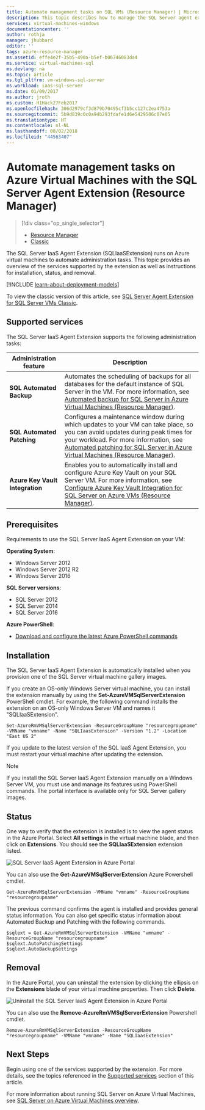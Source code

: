 ```yaml
---
title: Automate management tasks on SQL VMs (Resource Manager) | Microsoft Docs
description: This topic describes how to manage the SQL Server agent extension, which automates specific SQL Server administration tasks. These include Automated Backup, Automated Patching, and Azure Key Vault Integration. This topic uses the Resource Manager deployment mode.
services: virtual-machines-windows
documentationcenter: ''
author: rothja
manager: jhubbard
editor: ''
tags: azure-resource-manager
ms.assetid: effe4e2f-35b5-490a-b5ef-b06746083da4
ms.service: virtual-machines-sql
ms.devlang: na
ms.topic: article
ms.tgt_pltfrm: vm-windows-sql-server
ms.workload: iaas-sql-server
ms.date: 01/09/2017
ms.author: jroth
ms.custom: H1Hack27Feb2017
ms.openlocfilehash: 306d2979cf3d879b70495cf3b5cc127c2ea4753a
ms.sourcegitcommit: 5b9d839c0c0a94b293fdafe1d6e5429506c07e05
ms.translationtype: HT
ms.contentlocale: nl-NL
ms.lasthandoff: 08/02/2018
ms.locfileid: "44563407"
---
```

# <a name="automate-management-tasks-on-azure-virtual-machines-with-the-sql-server-agent-extension-resource-manager"></a>Automate management tasks on Azure Virtual Machines with the SQL Server Agent Extension (Resource Manager)
> [!div class="op_single_selector"]
> * [Resource Manager](virtual-machines-windows-sql-server-agent-extension.md)
> * [Classic](../classic/sql-server-agent-extension.md)
> 
> 

The SQL Server IaaS Agent Extension (SQLIaaSExtension) runs on Azure virtual machines to automate administration tasks. This topic provides an overview of the services supported by the extension as well as instructions for installation, status, and removal.

[!INCLUDE [learn-about-deployment-models](../../../../includes/learn-about-deployment-models-rm-include.md)]

To view the classic version of this article, see [SQL Server Agent Extension for SQL Server VMs Classic](../classic/sql-server-agent-extension.md).

## <a name="supported-services"></a>Supported services
The SQL Server IaaS Agent Extension supports the following administration tasks:

| Administration feature | Description |
| --- | --- |
| **SQL Automated Backup** |Automates the scheduling of backups for all databases for the default instance of SQL Server in the VM. For more information, see [Automated backup for SQL Server in Azure Virtual Machines (Resource Manager)](virtual-machines-windows-sql-automated-backup.md). |
| **SQL Automated Patching** |Configures a maintenance window during which updates to your VM can take place, so  you can avoid updates during peak times for your workload. For more information, see [Automated patching for SQL Server in Azure Virtual Machines (Resource Manager)](virtual-machines-windows-sql-automated-patching.md). |
| **Azure Key Vault Integration** |Enables you to automatically install and configure Azure Key Vault on your SQL Server VM. For more information, see [Configure Azure Key Vault Integration for SQL Server on Azure VMs (Resource Manager)](virtual-machines-windows-ps-sql-keyvault.md). |

## <a name="prerequisites"></a>Prerequisites
Requirements to use the SQL Server IaaS Agent Extension on your VM:

**Operating System**:

* Windows Server 2012
* Windows Server 2012 R2
* Windows Server 2016

**SQL Server versions**:

* SQL Server 2012
* SQL Server 2014
* SQL Server 2016

**Azure PowerShell**:

* [Download and configure the latest Azure PowerShell commands](/powershell/azureps-cmdlets-docs)

## <a name="installation"></a>Installation
The SQL Server IaaS Agent Extension is automatically installed when you provision one of the SQL Server virtual machine gallery images.

If you create an OS-only Windows Server virtual machine, you can install the extension manually by using the **Set-AzureVMSqlServerExtension** PowerShell cmdlet. For example, the following command installs the extension on an OS-only Windows Server VM and names it "SQLIaaSExtension".

    Set-AzureRmVMSqlServerExtension -ResourceGroupName "resourcegroupname" -VMName "vmname" -Name "SQLIaasExtension" -Version "1.2" -Location "East US 2"

If you update to the latest version of the SQL IaaS Agent Extension, you must restart your virtual machine after updating the extension.

> [!NOTE]
> If you install the SQL Server IaaS Agent Extension manually on a Windows Server VM, you must use and manage its features using PowerShell commands. The portal interface is available only for SQL Server gallery images.
> 
> 

## <a name="status"></a>Status
One way to verify that the extension is installed is to view the agent status in the Azure Portal. Select **All settings** in the virtual machine blade, and then click on **Extensions**. You should see the **SQLIaaSExtension** extension listed.

![SQL Server IaaS Agent Extension in Azure Portal](https://docstestmedia1.blob.core.windows.net/azure-media/articles/virtual-machines/windows/sql/media/virtual-machines-windows-sql-server-agent-extension/azure-rm-sql-server-iaas-agent-portal.png)

You can also use the **Get-AzureVMSqlServerExtension** Azure Powershell cmdlet.

    Get-AzureRmVMSqlServerExtension -VMName "vmname" -ResourceGroupName "resourcegroupname"

The previous command confirms the agent is installed and provides general status information. You can also get specific status information about Automated Backup and Patching with the following commands.

    $sqlext = Get-AzureRmVMSqlServerExtension -VMName "vmname" -ResourceGroupName "resourcegroupname"
    $sqlext.AutoPatchingSettings
    $sqlext.AutoBackupSettings

## <a name="removal"></a>Removal
In the Azure Portal, you can uninstall the extension by clicking the ellipsis on the **Extensions** blade of your virtual machine properties. Then click **Delete**.

![Uninstall the SQL Server IaaS Agent Extension in Azure Portal](https://docstestmedia1.blob.core.windows.net/azure-media/articles/virtual-machines/windows/sql/media/virtual-machines-windows-sql-server-agent-extension/azure-rm-sql-server-iaas-agent-uninstall.png)

You can also use the **Remove-AzureRmVMSqlServerExtension** Powershell cmdlet.

    Remove-AzureRmVMSqlServerExtension -ResourceGroupName "resourcegroupname" -VMName "vmname" -Name "SQLIaasExtension"

## <a name="next-steps"></a>Next Steps
Begin using one of the services supported by the extension. For more details, see the topics referenced in the [Supported services](#supported-services) section of this article.

For more information about running SQL Server on Azure Virtual Machines, see [SQL Server on Azure Virtual Machines overview](virtual-machines-windows-sql-server-iaas-overview.md).



